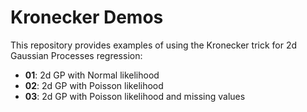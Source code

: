 # Kronecker Demos

This repository provides examples of using the Kronecker trick for 2d Gaussian Processes regression:

- **01**: 2d GP with Normal likelihood
- **02**: 2d GP with Poisson likelihood
- **03**: 2d GP with Poisson likelihood and missing values
